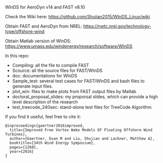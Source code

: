 WInDS for AeroDyn v14 and FAST v8.10

Check the Wiki here: https://github.com/Shujian2015/WInDS_Linux/wiki.

Obtain FAST and AeroDyn from NREL: https://nwtc.nrel.gov/technology-type/offshore-wind

Obtain Matlab version of WInDS: https://www.umass.edu/windenergy/research/software/WInDS

In this repo:
- Compiling: all the file to compile FAST
- Scource: all the source files for FAST/WInDS
- doc: documentations for WInDS
- Sample_test: several test cases for FAST/WInDS and bash files to generate input files.
- plot_win: files to make plots from FAST output files by Matlab
- doctoral_proposal_slides: my proporsal slides, which can provide a high level description of the research
- test_treecode_240sec: stand-alone test files for TreeCode Algorithm. 

If you find it useful, feel free to cite it: 

```
@inproceedings{gaertner2016improved,
  title={Improved Free Vortex Wake Models Of Floating Offshore Wind Turbines},
  author={Gaertner, Evan M and Liu, Shujian and Lackner, Matthew A},
  booktitle={34th Wind Energy Symposium},
  pages={1260},
  year={2016}
}
```
